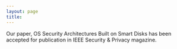 ```yaml
---
layout: page
title: 
---
```

Our paper, OS Security Architectures Built on Smart Disks has been accepted for publication in IEEE Security & Privacy magazine.
